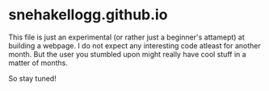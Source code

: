 # snehakellogg.github.io

This file is just an experimental (or rather just a beginner's attamept) at building a webpage. I do not expect any interesting code atleast for another month. But the user you stumbled upon might really have cool stuff in a matter of months.

So stay tuned!
